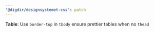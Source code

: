 ```yaml
---
"@digdir/designsystemet-css": patch
---
```


**Table**: Use `border-top` in `tbody` ensure prettier tables when no `thead`
